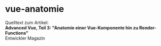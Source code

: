 # vue-anatomie

Quelltext zum Artikel:  
**Advanced Vue, Teil 3: "Anatomie einer Vue-Komponente hin zu Render-Functions"**  
Entwickler Magazin  

